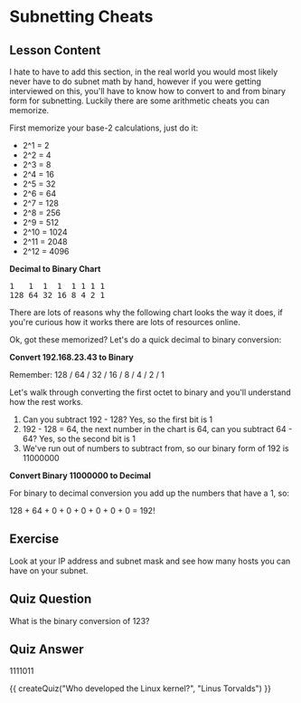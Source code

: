 # Subnetting Cheats

## Lesson Content

I hate to have to add this section, in the real world you would most likely never have to do subnet math by hand, however if you were getting interviewed on this, you'll have to know how to convert to and from binary form for subnetting. Luckily there are some arithmetic cheats you can memorize. 

First memorize your base-2 calculations, just do it:

<ul>
<li>2^1 = 2</li>
<li>2^2 = 4</li>
<li>2^3 = 8</li>
<li>2^4 = 16</li>
<li>2^5 = 32</li>
<li>2^6 = 64</li>
<li>2^7 = 128</li>
<li>2^8 = 256</li>
<li>2^9 = 512</li>
<li>2^10 = 1024</li>
<li>2^11 = 2048</li>
<li>2^12 = 4096</li>
</ul>

<b>Decimal to Binary Chart</b>

<pre>
1   1  1  1  1 1 1 1
128 64 32 16 8 4 2 1
</pre>

There are lots of reasons why the following chart looks the way it does, if you're curious how it works there are lots of resources online.

Ok, got these memorized? Let's do a quick decimal to binary conversion:

<b>Convert 192.168.23.43 to Binary</b>

Remember: 128 / 64 / 32 / 16 / 8 / 4 / 2 / 1

Let's walk through converting the first octet to binary and you'll understand how the rest works.

<ol>
<li>Can you subtract 192 - 128? Yes, so the first bit is 1</li>
<li>192 - 128 = 64, the next number in the chart is 64, can you subtract 64 - 64? Yes, so the second bit is 1</li>
<li>We've run out of numbers to subtract from, so our binary form of 192 is 11000000</li>
</ol>

<b>Convert Binary 11000000 to Decimal</b>

For binary to decimal conversion you add up the numbers that have a 1, so:

128 + 64 + 0 + 0 + 0 + 0 + 0 + 0 = 192!

## Exercise

Look at your IP address and subnet mask and see how many hosts you can have on your subnet.

## Quiz Question

What is the binary conversion of 123?

## Quiz Answer

1111011
<script src="../quiz.js"></script>

<div id="quiz">
  {{ createQuiz("Who developed the Linux kernel?", "Linus Torvalds") }}
</div>
